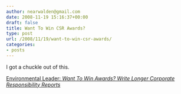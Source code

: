 ```yaml
---
author: nearwalden@gmail.com
date: 2008-11-19 15:16:37+00:00
draft: false
title: Want To Win CSR Awards?
type: post
url: /2008/11/19/want-to-win-csr-awards/
categories:
- posts
---
```


I got a chuckle out of this.  





[Environmental Leader:  _Want To Win Awards? Write Longer Corporate Responsibility Reports_](http://www.environmentalleader.com/2008/11/18/want-to-win-awards-write-longer-corporate-responsibility-reports/)



